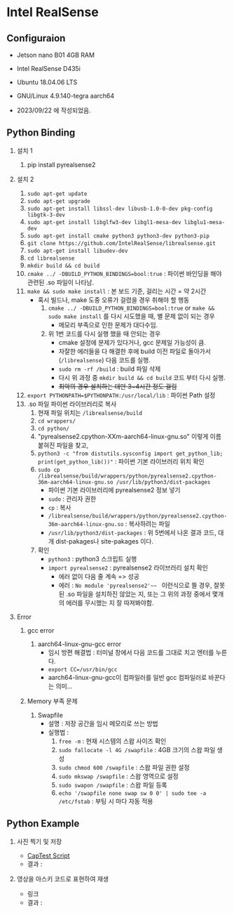 # Intel RealSense

## Configuraion 
- Jetson nano B01 4GB RAM
- Intel RealSense D435i
- Ubuntu 18.04.06 LTS
- GNU/Linux 4.9.140-tegra aarch64

- 2023/09/22 에 작성되었음.

## Python Binding

1. 설치 1
    1. pip install pyrealsense2
2. 설치 2
    1. `sudo apt-get update`
    2. `sudo apt-get upgrade`
    3. `sudo apt-get install libssl-dev libusb-1.0-0-dev pkg-config libgtk-3-dev`
    4. `sudo apt-get install libglfw3-dev libgl1-mesa-dev libglu1-mesa-dev`
    5. `sudo apt-get install cmake python3 python3-dev python3-pip`
    6. `git clone https://github.com/IntelRealSense/librealsense.git`
    7. `sudo apt-get install libudev-dev`
    8. `cd librealsense`
    9. `mkdir build && cd build`
    10. `cmake ../ -DBUILD_PYTHON_BINDINGS=bool:true` : 파이썬 바인딩을 해야 관련된 .so 파일이 나타남. 
    11. `make && sudo make install` : 본 보드 기준, 걸리는 시간 = 약 2시간
        - 혹시 빌드나, make 도중 오류가 걸렸을 경우 취해야 할 행동
            1. `cmake ../ -DBUILD_PYTHON_BINDINGS=bool:true` or `make && sudo make install` 를 다시 시도했을 때, 별 문제 없이 되는 경우
                - 메모리 부족으로 인한 문제가 대다수임.
            2. 위 1번 코드를 다시 실행 했을 때 안되는 경우
                - cmake 설정에 문제가 있다거나, gcc 문제일 가능성이 큼.
                - 자잘한 에러들을 다 해결한 후에 build 이전 파일로 돌아가서 (`/librealsense`) 다음 코드를 실행.
                - `sudo rm -rf /build` : build 파일 삭제
                - 다시 위 과정 중 `mkdir build && cd build` 코드 부터 다시 실행.
                - ~~최악의 경우 설치하는 데만 3~4시간 정도 걸림~~
    12. `export PYTHONPATH=$PYTHONPATH:/usr/local/lib` : 파이썬 Path 설정
    13. .so 파일 파이썬 라이브러리로 복사
        1. 현재 파일 위치는 `/librealsense/build`
        2. `cd wrappers/`
        3. `cd python/`
        4. "pyrealsense2.cpython-XXm-aarch64-linux-gnu.so" 이렇게 이름 붙혀진 파일을 찾고,
        5. `python3 -c "from distutils.sysconfig import get_python_lib; print(get_python_lib())"` : 파이썬 기본 라이브러리 위치 확인
        6. `sudo cp /librealsense/build/wrappers/python/pyrealsense2.cpython-36m-aarch64-linux-gnu.so /usr/lib/python3/dist-packages`
            - 파이썬 기본 라이브러리에 pyrealsense2 정보 넣기
            - `sudo` : 관리자 권한
            - `cp` : 복사
            - `/librealsense/build/wrappers/python/pyrealsense2.cpython-36m-aarch64-linux-gnu.so` : 복사하려는 파일
            - `/usr/lib/python3/dist-packages` : 위 5번에서 나온 결과 코드, 대개 dist-pakages나 site-pakages 이다.
        8. 확인
            - `python3` : python3 스크립트 실행
            - `import pyrealsense2` : pyrealsense2 라이브러리 설치 확인
                - 에러 없이 다음 줄 계속 => 성공
                - 에러 : `No module 'pyrealsense2'~~ ` 이런식으로 뜰 경우, 잘못된 .so 파일을 설치하진 않았는 지, 또는 그 위의 과정 중에서 몇개의 에러를 무시했는 지 잘 따져봐야함.  

3. Error
    1. gcc error
        1. aarch64-linux-gnu-gcc error
           - 임시 방편 해결법 : 터미널 창에서 다음 코드를 그대로 치고 엔터를 누른다.
           - `export CC=/usr/bin/gcc`
           - aarch64-linux-gnu-gcc이 컴파일러를 일반 gcc 컴파일러로 바꾼다는 의미...

    2. Memory 부족 문제
        1. Swapfile
            - 설명 : 저장 공간을 임시 메모리로 쓰는 방법
            - 실행법 :
               1. `free -m` : 현재 시스템의 스왑 사이즈 확인
               2. `sudo fallocate -l 4G /swapfile` : 4GB 크기의 스왑 파일 생성
               3. `sudo chmod 600 /swapfile` : 스왑 파일 권한 설정
               4. `sudo mkswap /swapfile` : 스왑 영역으로 설정
               5. `sudo swapon /swapfile` : 스왑 파일 등록
               6. `echo '/swapfile none swap sw 0 0' | sudo tee -a /etc/fstab` : 부팅 시 마다 자동 적용


## Python Example

1. 사진 찍기 및 저장
    - [CapTest Script](captest.py)
    - 결과 :

2. 영상을 아스키 코드로 표현하여 재생
    - 링크
    - 결과 :
